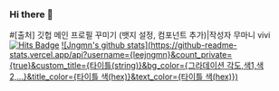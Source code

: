 ### Hi there 👋

<!--
**leejngmn/leejngmn** is a ✨ _special_ ✨ repository because its `README.md` (this file) appears on your GitHub profile.

Here are some ideas to get you started:

- 🔭 I’m currently working on ...
- 🌱 I’m currently learning ...
- 👯 I’m looking to collaborate on ...
- 🤔 I’m looking for help with ...
- 💬 Ask me about ...
- 📫 How to reach me: ...
- 😄 Pronouns: ...
- ⚡ Fun fact: ...
-->

#[출처] 깃헙 메인 프로필 꾸미기 (뱃지 설정, 컴포넌트 추가)|작성자 무마니 vivi
[![Hits Badge](https://hits.seeyoufarm.com/api/count/incr/badge.svg?url={https://github.com/leejngmn}&count_bg=%2379C83D&title_bg=%23555555&icon=&icon_color=%23E7E7E7&title=hits&edge_flat=false)](https://hits.seeyoufarm.com)
[![Jngmn's github stats](https://github-readme-stats.vercel.app/api?username={leejngmn}&count_private={true}&custom_title={타이틀(string)}&bg_color={그라데이션 각도,색1,색2,...}&title_color={타이틀 색(hex)}&text_color={타이틀 색(hex)})](https://github.com/anuraghazra/github-readme-stats)

